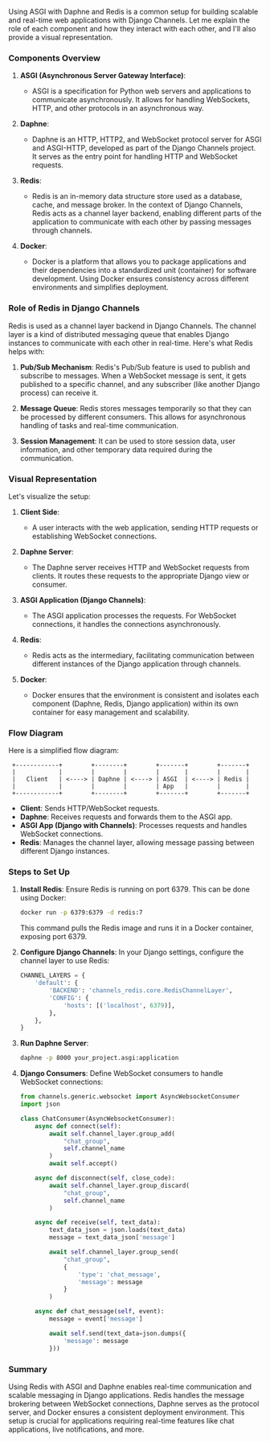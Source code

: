 Using ASGI with Daphne and Redis is a common setup for building scalable and real-time web applications with Django Channels. Let me explain the role of each component and how they interact with each other, and I'll also provide a visual representation.

### Components Overview

1. **ASGI (Asynchronous Server Gateway Interface)**:
   - ASGI is a specification for Python web servers and applications to communicate asynchronously. It allows for handling WebSockets, HTTP, and other protocols in an asynchronous way.

2. **Daphne**:
   - Daphne is an HTTP, HTTP2, and WebSocket protocol server for ASGI and ASGI-HTTP, developed as part of the Django Channels project. It serves as the entry point for handling HTTP and WebSocket requests.

3. **Redis**:
   - Redis is an in-memory data structure store used as a database, cache, and message broker. In the context of Django Channels, Redis acts as a channel layer backend, enabling different parts of the application to communicate with each other by passing messages through channels.

4. **Docker**:
   - Docker is a platform that allows you to package applications and their dependencies into a standardized unit (container) for software development. Using Docker ensures consistency across different environments and simplifies deployment.

### Role of Redis in Django Channels

Redis is used as a channel layer backend in Django Channels. The channel layer is a kind of distributed messaging queue that enables Django instances to communicate with each other in real-time. Here's what Redis helps with:

1. **Pub/Sub Mechanism**: Redis's Pub/Sub feature is used to publish and subscribe to messages. When a WebSocket message is sent, it gets published to a specific channel, and any subscriber (like another Django process) can receive it.

2. **Message Queue**: Redis stores messages temporarily so that they can be processed by different consumers. This allows for asynchronous handling of tasks and real-time communication.

3. **Session Management**: It can be used to store session data, user information, and other temporary data required during the communication.

### Visual Representation

Let's visualize the setup:

1. **Client Side**:
   - A user interacts with the web application, sending HTTP requests or establishing WebSocket connections.

2. **Daphne Server**:
   - The Daphne server receives HTTP and WebSocket requests from clients. It routes these requests to the appropriate Django view or consumer.

3. **ASGI Application (Django Channels)**:
   - The ASGI application processes the requests. For WebSocket connections, it handles the connections asynchronously.

4. **Redis**:
   - Redis acts as the intermediary, facilitating communication between different instances of the Django application through channels.

5. **Docker**:
   - Docker ensures that the environment is consistent and isolates each component (Daphne, Redis, Django application) within its own container for easy management and scalability.

### Flow Diagram

Here is a simplified flow diagram:

```
 +------------+        +--------+        +-------+        +-------+
 |            |        |        |        |       |        |       |
 |   Client   | <----> | Daphne | <----> | ASGI  | <----> | Redis |
 |            |        |        |        | App   |        |       |
 +------------+        +--------+        +-------+        +-------+
```

- **Client**: Sends HTTP/WebSocket requests.
- **Daphne**: Receives requests and forwards them to the ASGI app.
- **ASGI App (Django with Channels)**: Processes requests and handles WebSocket connections.
- **Redis**: Manages the channel layer, allowing message passing between different Django instances.

### Steps to Set Up

1. **Install Redis**: Ensure Redis is running on port 6379. This can be done using Docker:
   ```sh
   docker run -p 6379:6379 -d redis:7
   ```
   This command pulls the Redis image and runs it in a Docker container, exposing port 6379.

2. **Configure Django Channels**:
   In your Django settings, configure the channel layer to use Redis:
   ```python
   CHANNEL_LAYERS = {
       'default': {
           'BACKEND': 'channels_redis.core.RedisChannelLayer',
           'CONFIG': {
               'hosts': [('localhost', 6379)],
           },
       },
   }
   ```

3. **Run Daphne Server**:
   ```sh
   daphne -p 8000 your_project.asgi:application
   ```

4. **Django Consumers**:
   Define WebSocket consumers to handle WebSocket connections:
   ```python
   from channels.generic.websocket import AsyncWebsocketConsumer
   import json

   class ChatConsumer(AsyncWebsocketConsumer):
       async def connect(self):
           await self.channel_layer.group_add(
               "chat_group",
               self.channel_name
           )
           await self.accept()

       async def disconnect(self, close_code):
           await self.channel_layer.group_discard(
               "chat_group",
               self.channel_name
           )

       async def receive(self, text_data):
           text_data_json = json.loads(text_data)
           message = text_data_json['message']

           await self.channel_layer.group_send(
               "chat_group",
               {
                   'type': 'chat_message',
                   'message': message
               }
           )

       async def chat_message(self, event):
           message = event['message']

           await self.send(text_data=json.dumps({
               'message': message
           }))
   ```

### Summary

Using Redis with ASGI and Daphne enables real-time communication and scalable messaging in Django applications. Redis handles the message brokering between WebSocket connections, Daphne serves as the protocol server, and Docker ensures a consistent deployment environment. This setup is crucial for applications requiring real-time features like chat applications, live notifications, and more.